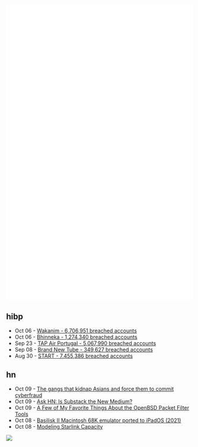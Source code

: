 ![Metrics](https://raw.githubusercontent.com/phixion/phixion/master/metrics.svg)

## hibp

<!--
for https://github.com/phixion/phixion/blob/main/.github/workflows/feeds.yml
-->
<!--START_SECTION:haveibeenpwnd-->
- Oct 06 - [Wakanim - 6,706,951 breached accounts](https://haveibeenpwned.com/PwnedWebsites#Wakanim)
- Oct 06 - [Bhinneka - 1,274,340 breached accounts](https://haveibeenpwned.com/PwnedWebsites#Bhinneka)
- Sep 23 - [TAP Air Portugal - 5,067,990 breached accounts](https://haveibeenpwned.com/PwnedWebsites#TAPAirPortugal)
- Sep 08 - [Brand New Tube - 349,627 breached accounts](https://haveibeenpwned.com/PwnedWebsites#BrandNewTube)
- Aug 30 - [START - 7,455,386 breached accounts](https://haveibeenpwned.com/PwnedWebsites#Start)
<!--END_SECTION:haveibeenpwnd-->

## hn

<!--
for https://github.com/phixion/phixion/blob/main/.github/workflows/feeds.yml
-->
<!--START_SECTION:hn-->
- Oct 09 - [The gangs that kidnap Asians and force them to commit cyberfraud](https://www.economist.com/asia/2022/10/06/the-gangs-that-kidnap-asians-and-force-them-to-commit-cyberfraud)
- Oct 09 - [Ask HN: Is Substack the New Medium?](https://news.ycombinator.com/item?id=33137417)
- Oct 09 - [A Few of My Favorite Things About the OpenBSD Packet Filter Tools](https://bsdly.blogspot.com/2022/09/a-few-of-my-favorite-things-about.html)
- Oct 08 - [Basilisk II Macintosh 68K emulator ported to iPadOS (2021)](https://blog.gingerbeardman.com/2021/04/21/building-basiliskii-for-ios/)
- Oct 08 - [Modeling Starlink Capacity](https://mikepuchol.com/modeling-starlink-capacity-843b2387f501)
<!--END_SECTION:hn-->

<!--
for https://yhype.me
-->
![](https://hit.yhype.me/github/profile?user_id=13013670)

